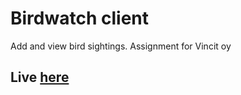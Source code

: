 # Birdwatch client

Add and view bird sightings. Assignment for Vincit oy

 ## Live <a href="https://secure-beyond-67614.herokuapp.com/">here</a>

